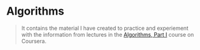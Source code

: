 # Algorithms
> It contains the material I have created to practice and experiement with the information from lectures in the [Algorithms, Part I](https://www.coursera.org/learn/algorithms-part1) course on Coursera.
